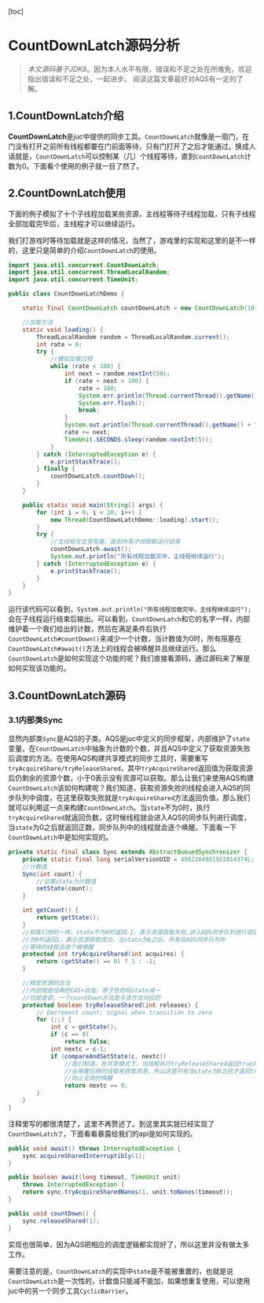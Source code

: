 [toc]

# CountDownLatch源码分析

> *本文源码基于JDK8*。因为本人水平有限，错误和不足之处在所难免，欢迎指出错误和不足之处，一起进步。
> 阅读这篇文章最好对AQS有一定的了解。

## 1.CountDownLatch介绍

**CountDownLatch**是juc中提供的同步工具。```CountDownLatch```就像是一扇门，在门没有打开之前所有线程都要在门前面等待，只有门打开了之后才能通过。换成人话就是，```CountDownLatch```可以控制某（几）个线程等待，直到```CountDownLatch```计数为0。下面看个使用的例子就一目了然了。

## 2.CountDownLatch使用

下面的例子模拟了十个子线程加载某些资源，主线程等待子线程加载，只有子线程全部加载完毕后，主线程才可以继续运行。

我们打游戏时等待加载就是这样的情况，当然了，游戏里的实现和这里的是不一样的，这里只是简单的介绍```CountDownLatch```的使用。

```java
import java.util.concurrent.CountDownLatch;
import java.util.concurrent.ThreadLocalRandom;
import java.util.concurrent.TimeUnit;

public class CountDownLatchDemo {

    static final CountDownLatch countDownLatch = new CountDownLatch(10);

    //加载方法
    static void loading() {
        ThreadLocalRandom random = ThreadLocalRandom.current();
        int rate = 0;
        try {
            //模拟加载过程
            while (rate < 100) {
                int next = random.nextInt(50);
                if (rate + next > 100) {
                    rate = 100;
                    System.err.println(Thread.currentThread().getName() + "已加载：100%");
                    System.err.flush();
                    break;
                }
                System.out.println(Thread.currentThread().getName() + "已加载：" + rate + "%");
                rate += next;
                TimeUnit.SECONDS.sleep(random.nextInt(5));
            }
        } catch (InterruptedException e) {
            e.printStackTrace();
        } finally {
            countDownLatch.countDown();
        }
    }

    public static void main(String[] args) {
        for (int i = 0; i < 10; i++) {
            new Thread(CountDownLatchDemo::loading).start();
        }
        try {
            //主线程在这里阻塞，直到所有子线程都运行结束
            countDownLatch.await();
            System.out.println("所有线程加载完毕，主线程继续运行");
        } catch (InterruptedException e) {
            e.printStackTrace();
        }
    }
}
```
运行该代码可以看到，```System.out.println("所有线程加载完毕，主线程继续运行");```会在子线程运行结束后输出。可以看到，```CountDownLatch```和它的名字一样，内部维护着一个我们给出的计数，然后在满足条件后执行```CountDownLatch#countDown()```来减少一个计数，当计数值为0时，所有阻塞在```CountDownLatch#await()```方法上的线程会被唤醒并且继续运行。那么```CountDownLatch```是如何实现这个功能的呢？我们直接看源码，通过源码来了解是如何实现该功能的。
## 3.CountDownLatch源码

### 3.1内部类Sync

显然内部类```Sync```是AQS的子类。AQS是juc中定义的同步框架，内部维护了```state```变量，在```CountDownLatch```中抽象为计数的个数，并且AQS中定义了获取资源失败后调度的方法。在使用AQS构建共享模式的同步工具时，需要重写```tryAcquireShare/tryReleaseShared```，其中```tryAcquireShared```返回值为获取资源后仍剩余的资源个数，小于0表示没有资源可以获取。那么让我们来使用AQS构建```CountDownLatch```该如何构建呢？我们知道，获取资源失败的线程会进入AQS的同步队列中调度，在这里获取失败就是```tryAcquireShared```方法返回负值，那么我们就可以利用这一点来构建```CountDownLatch```。当```state```不为0时，执行```tryAcquireShared```就返回负数，这时候线程就会进入AQS的同步队列进行调度，当```state```为0之后就返回正数，同步队列中的线程就会逐个唤醒。下面看一下```CountDownLatch```中是如何实现的。

```java
private static final class Sync extends AbstractQueuedSynchronizer {
    private static final long serialVersionUID = 4982264981922014374L;
    //计数值
    Sync(int count) {
        //设置state为计数值
        setState(count);
    }

    int getCount() {
        return getState();
    }
    //和我们想的一样，state不为0时返回-1，表示资源获取失败,进入AQS同步队列进行调度
    //为0时返回1，表示资源获取成功，当state为0之后，所有在AQS同步队列中
    //等待的线程会逐个被唤醒
    protected int tryAcquireShared(int acquires) {
        return (getState() == 0) ? 1 : -1;
    }

    //释放资源的方法
    //内部就是经典的CAS+自旋，原子性的将state减一
    //也就是说，一个countDown方法是与该方法对应的
    protected boolean tryReleaseShared(int releases) {
        // Decrement count; signal when transition to zero
        for (;;) {
            int c = getState();
            if (c == 0)
                return false;
            int nextc = c-1;
            if (compareAndSetState(c, nextc))
                //我们知道，在共享模式下，当线程执行tryReleaseShared返回true时
                //会唤醒后继的线程来获取资源，所以这里只有当state为0之后才返回true
                //防止无效的唤醒
                return nextc == 0;
        }
    }
}
```

注释里写的都很清楚了，这里不再赘述了。到这里其实就已经实现了```CountDownLatch了```，下面看看暴露给我们的api是如何实现的。

```java
public void await() throws InterruptedException {
    sync.acquireSharedInterruptibly(1);
}

public boolean await(long timeout, TimeUnit unit)
    throws InterruptedException {
    return sync.tryAcquireSharedNanos(1, unit.toNanos(timeout));
}

public void countDown() {
    sync.releaseShared(1);
}
```

实现也很简单，因为AQS把相应的调度逻辑都实现好了，所以这里并没有做太多工作。

需要注意的是，```CountDownLatch```的实现中```state```是不能被重置的，也就是说```CountDownLatch```是一次性的，计数值只能减不能加，如果想重复使用，可以使用juc中的另一个同步工具```CyclicBarrier```。